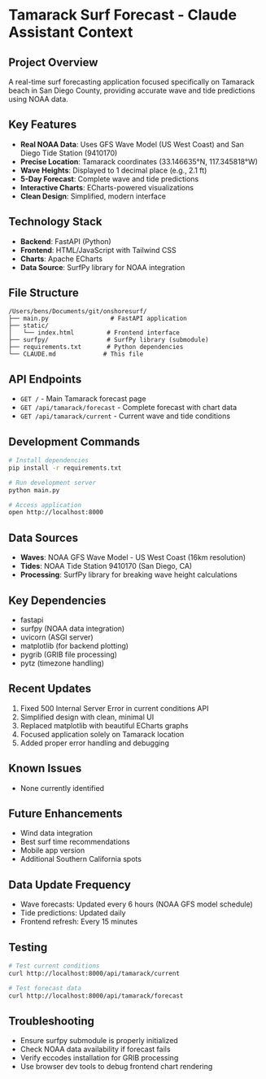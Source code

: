 # Tamarack Surf Forecast - Claude Assistant Context

## Project Overview
A real-time surf forecasting application focused specifically on Tamarack beach in San Diego County, providing accurate wave and tide predictions using NOAA data.

## Key Features
- **Real NOAA Data**: Uses GFS Wave Model (US West Coast) and San Diego Tide Station (9410170)
- **Precise Location**: Tamarack coordinates (33.146635°N, 117.345818°W)
- **Wave Heights**: Displayed to 1 decimal place (e.g., 2.1 ft)
- **5-Day Forecast**: Complete wave and tide predictions
- **Interactive Charts**: ECharts-powered visualizations
- **Clean Design**: Simplified, modern interface

## Technology Stack
- **Backend**: FastAPI (Python)
- **Frontend**: HTML/JavaScript with Tailwind CSS
- **Charts**: Apache ECharts
- **Data Source**: SurfPy library for NOAA integration

## File Structure
```
/Users/bens/Documents/git/onshoresurf/
├── main.py                 # FastAPI application
├── static/
│   └── index.html         # Frontend interface
├── surfpy/                # SurfPy library (submodule)
├── requirements.txt       # Python dependencies
└── CLAUDE.md             # This file
```

## API Endpoints
- `GET /` - Main Tamarack forecast page
- `GET /api/tamarack/forecast` - Complete forecast with chart data
- `GET /api/tamarack/current` - Current wave and tide conditions

## Development Commands
```bash
# Install dependencies
pip install -r requirements.txt

# Run development server
python main.py

# Access application
open http://localhost:8000
```

## Data Sources
- **Waves**: NOAA GFS Wave Model - US West Coast (16km resolution)
- **Tides**: NOAA Tide Station 9410170 (San Diego, CA)
- **Processing**: SurfPy library for breaking wave height calculations

## Key Dependencies
- fastapi
- surfpy (NOAA data integration)
- uvicorn (ASGI server)
- matplotlib (for backend plotting)
- pygrib (GRIB file processing)
- pytz (timezone handling)

## Recent Updates
1. Fixed 500 Internal Server Error in current conditions API
2. Simplified design with clean, minimal UI
3. Replaced matplotlib with beautiful ECharts graphs
4. Focused application solely on Tamarack location
5. Added proper error handling and debugging

## Known Issues
- None currently identified

## Future Enhancements
- Wind data integration
- Best surf time recommendations
- Mobile app version
- Additional Southern California spots

## Data Update Frequency
- Wave forecasts: Updated every 6 hours (NOAA GFS model schedule)
- Tide predictions: Updated daily
- Frontend refresh: Every 15 minutes

## Testing
```bash
# Test current conditions
curl http://localhost:8000/api/tamarack/current

# Test forecast data
curl http://localhost:8000/api/tamarack/forecast
```

## Troubleshooting
- Ensure surfpy submodule is properly initialized
- Check NOAA data availability if forecast fails
- Verify eccodes installation for GRIB processing
- Use browser dev tools to debug frontend chart rendering